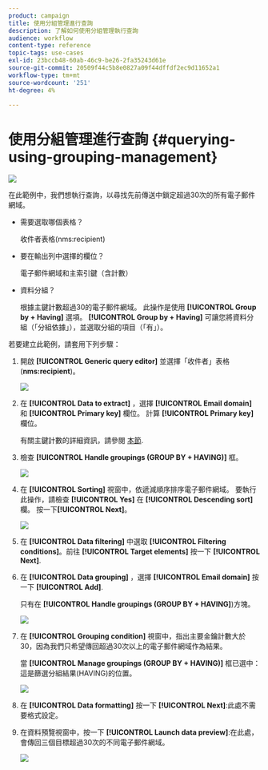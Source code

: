 ```yaml
---
product: campaign
title: 使用分組管理進行查詢
description: 了解如何使用分組管理執行查詢
audience: workflow
content-type: reference
topic-tags: use-cases
exl-id: 23bccb48-60ab-46c9-be26-2fa35243d61e
source-git-commit: 20509f44c5b8e0827a09f44dffdf2ec9d11652a1
workflow-type: tm+mt
source-wordcount: '251'
ht-degree: 4%

---
```


# 使用分組管理進行查詢 {#querying-using-grouping-management}

![](../../assets/common.svg)

在此範例中，我們想執行查詢，以尋找先前傳送中鎖定超過30次的所有電子郵件網域。

* 需要選取哪個表格？

   收件者表格(nms:recipient)

* 要在輸出列中選擇的欄位？

   電子郵件網域和主索引鍵（含計數）

* 資料分組？

   根據主鍵計數超過30的電子郵件網域。 此操作是使用 **[!UICONTROL Group by + Having]** 選項。 **[!UICONTROL Group by + Having]** 可讓您將資料分組（「分組依據」），並選取分組的項目（「有」）。

若要建立此範例，請套用下列步驟：

1. 開啟 **[!UICONTROL Generic query editor]** 並選擇「收件者」表格(**nms:recipient**)。

   ![](assets/query_editor_02.png)

1. 在 **[!UICONTROL Data to extract]** ，選擇 **[!UICONTROL Email domain]** 和 **[!UICONTROL Primary key]** 欄位。 計算 **[!UICONTROL Primary key]** 欄位。

   有關主鍵計數的詳細資訊，請參閱 [本節](../../platform/using/defining-filter-conditions.md#building-expressions).

1. 檢查 **[!UICONTROL Handle groupings (GROUP BY + HAVING)]** 框。

   ![](assets/query_editor_nveau_29.png)

1. 在 **[!UICONTROL Sorting]** 視窗中，依遞減順序排序電子郵件網域。 要執行此操作，請檢查 **[!UICONTROL Yes]** 在 **[!UICONTROL Descending sort]** 欄。 按一下&#x200B;**[!UICONTROL Next]**。

   ![](assets/query_editor_nveau_70.png)

1. 在 **[!UICONTROL Data filtering]** 中選取 **[!UICONTROL Filtering conditions]**。前往 **[!UICONTROL Target elements]** 按一下 **[!UICONTROL Next]**.
1. 在 **[!UICONTROL Data grouping]** ，選擇 **[!UICONTROL Email domain]** 按一下 **[!UICONTROL Add]**.

   只有在 **[!UICONTROL Handle groupings (GROUP BY + HAVING]**)方塊。

   ![](assets/query_editor_blocklist_04.png)

1. 在 **[!UICONTROL Grouping condition]** 視窗中，指出主要金鑰計數大於30，因為我們只希望傳回超過30次以上的電子郵件網域作為結果。

   當 **[!UICONTROL Manage groupings (GROUP BY + HAVING)]** 框已選中：這是篩選分組結果(HAVING)的位置。

   ![](assets/query_editor_blocklist_05.png)

1. 在 **[!UICONTROL Data formatting]** 按一下 **[!UICONTROL Next]**:此處不需要格式設定。
1. 在資料預覽視窗中，按一下 **[!UICONTROL Launch data preview]**:在此處，會傳回三個目標超過30次的不同電子郵件網域。

   ![](assets/query_editor_blocklist_06.png)
